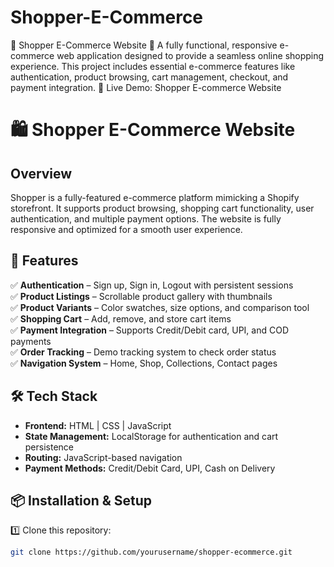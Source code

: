 # Shopper-E-Commerce
🚀 Shopper E-Commerce Website 🚀 A fully functional, responsive e-commerce web application designed to provide a seamless online shopping experience. This project includes essential e-commerce features like authentication, product browsing, cart management, checkout, and payment integration. 🔗 Live Demo: Shopper E-commerce Website

# 🛍️ Shopper E-Commerce Website  

## Overview  
Shopper is a fully-featured e-commerce platform mimicking a Shopify storefront. It supports product browsing, shopping cart functionality, user authentication, and multiple payment options. The website is fully responsive and optimized for a smooth user experience.  

## 🌟 Features  
✅ **Authentication** – Sign up, Sign in, Logout with persistent sessions  
✅ **Product Listings** – Scrollable product gallery with thumbnails  
✅ **Product Variants** – Color swatches, size options, and comparison tool  
✅ **Shopping Cart** – Add, remove, and store cart items  
✅ **Payment Integration** – Supports Credit/Debit card, UPI, and COD payments  
✅ **Order Tracking** – Demo tracking system to check order status  
✅ **Navigation System** – Home, Shop, Collections, Contact pages  

## 🛠️ Tech Stack  
- **Frontend:** HTML | CSS | JavaScript  
- **State Management:** LocalStorage for authentication and cart persistence  
- **Routing:** JavaScript-based navigation  
- **Payment Methods:** Credit/Debit Card, UPI, Cash on Delivery  

## 📦 Installation & Setup  
1️⃣ Clone this repository:  
```sh
git clone https://github.com/yourusername/shopper-ecommerce.git
